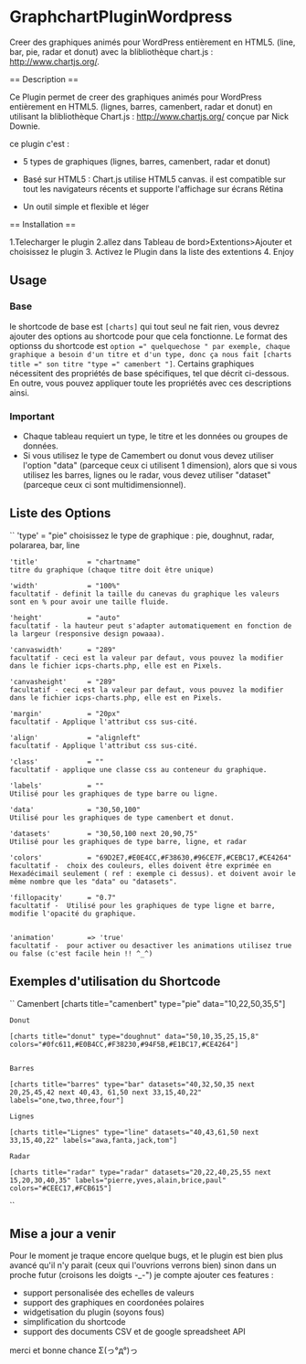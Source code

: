 GraphchartPluginWordpress
=========================

Creer des graphiques animés pour WordPress entièrement en HTML5. (line, bar, pie, radar et donut) avec la blibliothèque chart.js : http://www.chartjs.org/.

== Description ==

 Ce Plugin permet de creer des graphiques animés pour WordPress entièrement en HTML5. (lignes, barres, camenbert, radar et donut) en utilisant la blibliothèque Chart.js : http://www.chartjs.org/ conçue par Nick Downie.


ce plugin c'est :

* 5 types de graphiques (lignes, barres, camenbert, radar et donut)

* Basé sur HTML5 :
 Chart.js utilise HTML5 canvas. il est compatible sur tout les navigateurs récents et supporte l'affichage sur écrans Rétina

*  Un outil simple et flexible et léger


== Installation ==

1.Telecharger le plugin
2.allez dans Tableau de bord>Extentions>Ajouter et choisissez le plugin
3. Activez le Plugin dans la liste des extentions
4. Enjoy


## Usage 

### Base
le shortcode de base est `[charts]` qui tout seul ne fait rien, vous devrez ajouter des options au shortcode pour que cela fonctionne. Le format des optionss du shortcode est `option =" quelquechose " par exemple, chaque graphique a besoin d'un titre et d'un type, donc ça nous fait [charts title =" son titre "type =" camenbert "]`. Certains graphiques nécessitent des propriétés de base spécifiques, tel que décrit ci-dessous. En outre, vous pouvez appliquer toute les propriétés avec ces descriptions ainsi.

### Important ###
* Chaque tableau requiert un type, le titre et les données ou groupes de données.
* Si vous utilisez le type de Camembert ou donut vous devez utiliser l'option "data" (parceque ceux ci utilisent 1 dimension), alors que si vous utilisez les barres, lignes ou le radar, vous devez utiliser "dataset" (parceque ceux ci sont multidimensionnel).


## Liste des Options 

``
	'type'             = "pie"
	choisissez le type de graphique : pie, doughnut, radar, polararea, bar, line

	'title'            = "chartname"
	titre du graphique (chaque titre doit être unique)

	'width'			   = "100%"
	facultatif - definit la taille du canevas du graphique les valeurs sont en % pour avoir une taille fluide.

	'height'		   = "auto"
	facultatif - la hauteur peut s'adapter automatiquement en fonction de la largeur (responsive design powaaa).

	'canvaswidth'      = "289"
	facultatif - ceci est la valeur par defaut, vous pouvez la modifier dans le fichier icps-charts.php, elle est en Pixels.

	'canvasheight'     = "289"
	facultatif - ceci est la valeur par defaut, vous pouvez la modifier dans le fichier icps-charts.php, elle est en Pixels.

	'margin'		   = "20px"
	facultatif - Applique l'attribut css sus-cité.

	'align'            = "alignleft"
	facultatif - Applique l'attribut css sus-cité.

	'class'			   = ""
	facultatif - applique une classe css au conteneur du graphique.

	'labels'           = ""
	Utilisé pour les graphiques de type barre ou ligne.

	'data'             = "30,50,100"
	Utilisé pour les graphiques de type camenbert et donut.

	'datasets'         = "30,50,100 next 20,90,75"
	Utilisé pour les graphiques de type barre, ligne, et radar

	'colors'           = "69D2E7,#E0E4CC,#F38630,#96CE7F,#CEBC17,#CE4264"
	facultatif -  choix des couleurs, elles doivent être exprimée en Hexadécimail seulement ( ref : exemple ci dessus). et doivent avoir le même nombre que les "data" ou "datasets".

	'fillopacity'      = "0.7"
	facultatif -  Utilisé pour les graphiques de type ligne et barre, modifie l'opacité du graphique.


	'animation'		   => 'true'
	facultatif -  pour activer ou desactiver les animations utilisez true ou false (c'est facile hein !! ^_^)

## Exemples d'utilisation du Shortcode 

``
	Camenbert
	[charts title="camenbert" type="pie" data="10,22,50,35,5"]

	Donut

	[charts title="donut" type="doughnut" data="50,10,35,25,15,8" colors="#0fc611,#E0B4CC,#F38230,#94F5B,#E1BC17,#CE4264"]


	Barres

	[charts title="barres" type="bar" datasets="40,32,50,35 next 20,25,45,42 next 40,43, 61,50 next 33,15,40,22" labels="one,two,three,four"]

	Lignes

	[charts title="Lignes" type="line" datasets="40,43,61,50 next 33,15,40,22" labels="awa,fanta,jack,tom"]

	Radar

	[charts title="radar" type="radar" datasets="20,22,40,25,55 next 15,20,30,40,35" labels="pierre,yves,alain,brice,paul" colors="#CEEC17,#FCB615"]
``


##  Mise a jour a venir

Pour le moment je traque encore quelque bugs, et le plugin est bien plus avancé qu'il n'y parait (ceux qui l'ouvrions verrons bien)
 sinon dans un proche futur (croisons les doigts -_-") je compte ajouter ces features :

 - support personalisée des echelles de valeurs
 - support des graphiques en coordonées polaires
 - widgetisation du plugin (soyons fous)
 - simplification du shortcode
 - support des documents CSV et de google spreadsheet API


 merci et bonne chance  Σ(っ°д°)っ

